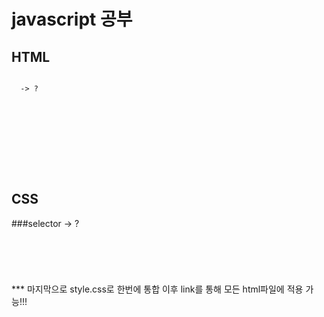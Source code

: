 # javascript 공부


## HTML
<pre>
<code>
<!dochtml>  -> ?
<html>
  <head>
    <meta charset="uft-8">
  </head>
  <body>
  
  </body>
</html>
</code>
</pre>

## CSS

###selector -> ?
<pre>
<code>
<style>
  a {
    border
    margin
    padding
    contents
    font-size
    color
  }
  #grid{
    display: block or inline;
    grid-templates-column?: -> ?
  }
  .asd{
  
  이게 id? 였나?
  }
  
</style>
</code>
</pre>
***
마지막으로 style.css로 한번에 통합   
이후 link를 통해 모든 html파일에 적용 가능!!!
